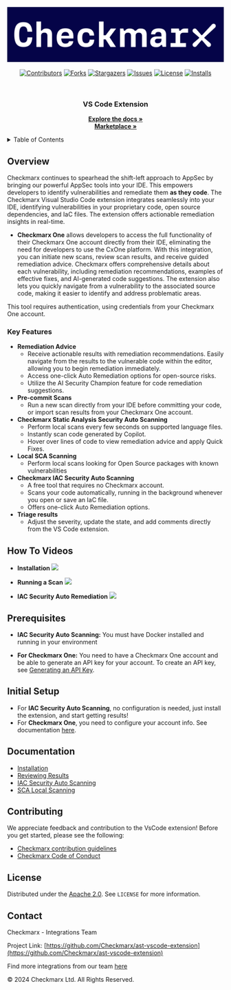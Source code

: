 <img src="media/checkmarx_logo.png">
<br />
<div align="center">

[![Contributors][contributors-shield]][contributors-url]
[![Forks][forks-shield]][forks-url]
[![Stargazers][stars-shield]][stars-url]
[![Issues][issues-shield]][issues-url]
[![License][license-shield]][license-url]
[![Installs][installs-vscode-shield]][installs-vscode-url]

</div>


<br />
<p align="center">
  <h3 align="center">VS Code Extension</h3>
  <p align="center">
    <a href="https://checkmarx.com/resource/documents/en/34965-68742-checkmarx-one-vs-code-extension--plugin-.html"><strong>Explore the docs »</strong></a>
    <br />
    <a href="https://marketplace.visualstudio.com/items?itemName=checkmarx.ast-results"><strong>Marketplace »</strong></a>
  </p>
</p>

<details>
  <summary>Table of Contents</summary>
  <ol>
    <li><a href="#overview">Overview</a></li>
    <li><a href="#key-features">Key Features</a></li>
    <li><a href="#how-to-videos">How To Videos</a></li>
    <li><a href="#prerequisites">Prerequisites</a></li>
    <li><a href="#initial-setup">Initial Setup</a></li>
    <li><a href="#contributing">Documentation</a></li>
    <li><a href="#contributing">Contributing</a></li>
    <li><a href="#license">License</a></li>
    <li><a href="#contact">Contact</a></li>
  </ol>
</details>

## Overview

Checkmarx continues to spearhead the shift-left approach to AppSec by bringing our powerful AppSec tools into your IDE. This empowers developers to identify vulnerabilities and remediate them **as they code**. 
The Checkmarx Visual Studio Code extension integrates seamlessly into your IDE, identifying vulnerabilities in your proprietary code, open source dependencies, and IaC files. The extension offers actionable remediation insights in real-time.

- **Checkmarx One** allows developers to access the full functionality of their Checkmarx One account directly from their IDE, eliminating the need for developers to use the CxOne platform. With this integration, you can initiate new scans, review scan results, and receive guided remediation advice. Checkmarx offers comprehensive details about each vulnerability, including remediation recommendations, examples of effective fixes, and AI-generated code suggestions. The extension also lets you quickly navigate from a vulnerability to the associated source code, making it easier to identify and address problematic areas.
  
This tool requires authentication, using credentials from your Checkmarx One account.

### Key Features

- **Remediation Advice**
  - Receive actionable results with remediation recommendations. Easily navigate from the results to the vulnerable code within the editor, allowing you to begin remediation immediately.
  - Access one-click Auto Remediation options for open-source risks.
  - Utilize the AI Security Champion feature for code remediation suggestions.
- **Pre-commit Scans**
  - Run a new scan directly from your IDE before committing your code, or import scan results from your Checkmarx One account.
- **Checkmarx Static Analysis Security Auto Scanning**  
  - Perform local scans every few seconds on supported language files.
  - Instantly scan code generated by Copilot.
  - Hover over lines of code to view remediation advice and apply Quick Fixes.
- **Local SCA Scanning**
  - Perform local scans looking for Open Source packages with known vulnerabilities 
- **Checkmarx IAC Security Auto Scanning**
  - A free tool that requires no Checkmarx account.
  - Scans your code automatically, running in the background whenever you open or save an IaC file.
  - Offers one-click Auto Remediation options.
- **Triage results**
  - Adjust the severity, update the state, and add comments directly from the VS Code extension.

## How To Videos
- **Installation**
![](https://raw.githubusercontent.com/Checkmarx/ci-cd-integrations/main/.images/vscode_installation_and_initial_setup.gif)

- **Running a Scan**
![](https://raw.githubusercontent.com/Checkmarx/ci-cd-integrations/main/.images/vscode_running_scan.gif)

- **IAC Security Auto Remediation**
![](https://raw.githubusercontent.com/Checkmarx/ci-cd-integrations/main/.images/vscode_kics_auto_remediation.gif)

## Prerequisites
- **IAC Security Auto Scanning:**
You must have Docker installed and running in your environment

- **For Checkmarx One:**
You need to have a Checkmarx One account and be able to generate an API key for your account. To create an API key, see [Generating an API Key](https://checkmarx.com/resource/documents/en/34965-118315-authentication-for-checkmarx-one-cli.html#UUID-a4e31a96-1f36-6293-e95a-97b4b9189060_UUID-1e7abdfa-77eb-2a6c-f12a-c812a1e1dcf7).

## Initial Setup
- For **IAC Security Auto Scanning**, no configuration is needed, just install the extension, and start getting results!
- For **Checkmarx One**, you need to configure your account info. See documentation [here](https://checkmarx.com/resource/documents/en/34965-123549-installing-and-setting-up-the-checkmarx-vs-code-extension.html).

## Documentation
- [Installation](https://docs.checkmarx.com/en/34965-123549-installing-and-setting-up-the-checkmarx-vs-code-extension.html)
- [Reviewing Results](https://checkmarx.com/resource/documents/en/34965-68743-visual-studio-code---checkmarx-one--ast--results.html)
- [IAC Security Auto Scanning](https://docs.checkmarx.com/en/34965-68744-using-the-checkmarx-vs-code-extension---kics-auto-scanning.html)
- [SCA Local Scanning](https://docs.checkmarx.com/en/34965-152266-using-the-vs-code-checkmarx-extension---sca-realtime-scanning.html)

## Contributing

We appreciate feedback and contribution to the VsCode extension! Before you get started, please see the following:

- [Checkmarx contribution guidelines](docs/contributing.md)
- [Checkmarx Code of Conduct](docs/code_of_conduct.md)

<!-- LICENSE -->
## License

Distributed under the [Apache 2.0](LICENSE). See `LICENSE` for more information.

<!-- CONTACT -->
## Contact

Checkmarx - Integrations Team

Project Link: [https://github.com/Checkmarx/ast-vscode-extension](https://github.com/Checkmarx/ast-vscode-extension)

Find more integrations from our team [here](https://github.com/Checkmarx/ci-cd-integrations#checkmarx-ast-integrations)

© 2024 Checkmarx Ltd. All Rights Reserved.

[contributors-shield]: https://img.shields.io/github/contributors/Checkmarx/ast-vscode-extension.svg
[contributors-url]: https://github.com/Checkmarx/ast-vscode-extension/graphs/contributors
[forks-shield]: https://img.shields.io/github/forks/Checkmarx/ast-vscode-extension.svg
[forks-url]: https://github.com/Checkmarx/ast-vscode-extension/network/members
[stars-shield]: https://img.shields.io/github/stars/Checkmarx/ast-vscode-extension.svg
[stars-url]: https://github.com/Checkmarx/ast-vscode-extension/stargazers
[issues-shield]: https://img.shields.io/github/issues/Checkmarx/ast-vscode-extension.svg
[issues-url]: https://github.com/Checkmarx/ast-vscode-extension/issues
[license-shield]: https://img.shields.io/github/license/Checkmarx/ast-vscode-extension.svg
[license-url]: https://github.com/Checkmarx/ast-vscode-extension/blob/master/LICENSE
[installs-vscode-url]: https://marketplace.visualstudio.com/items?itemName=checkmarx.ast-results
[installs-vscode-shield]: https://img.shields.io/visual-studio-marketplace/i/checkmarx.ast-results
